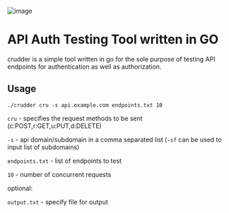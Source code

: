 ![image](https://github.com/user-attachments/assets/e1ad5e8e-4c3b-4fca-b701-7d502b53c237)


# API Auth Testing Tool written in GO

crudder is a simple tool written in go for the sole purpose of testing API endpoints for authentication as well as authorization.

## Usage

`./crudder cru -s api.example.com endpoints.txt 10`

`cru` - specifies the request methods to be sent (c:POST,r:GET,u:PUT,d:DELETE)

`-s` - api domain/subdomain in a comma separated list (`-sf` can be used to input list of subdomains)

`endpoints.txt` - list of endpoints to test

`10` - number of concurrent requests

optional: 

`output.txt`  - specify file for output
